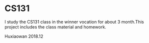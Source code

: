# CS131
I study the CS131 class in the winner vocation for about 3 month.This project includes the class material and homework.



Huxiaowan
2018.12
